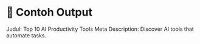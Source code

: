 # 📝 Contoh Output
Judul: Top 10 AI Productivity Tools
Meta Description: Discover AI tools that automate tasks.
